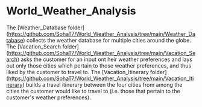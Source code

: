 # World_Weather_Analysis
The [Weather_Database folder] (https://github.com/SohaT7/World_Weather_Analysis/tree/main/Weather_Database) collects the weather database for multiple cities around the globe.
The [Vacation_Search folder] (https://github.com/SohaT7/World_Weather_Analysis/tree/main/Vacation_Search) asks the customer for an input ont heir weather preferences and lays out only those cities which pertain to those weather preferences, and thus liked by the customer to travel to.
The [Vacation_Itinerary folder] (https://github.com/SohaT7/World_Weather_Analysis/tree/main/Vacation_Itinerary) builds a travel itinerary between the four cities from among the cities the customer would like to travel to (i.e. those that pertain to the customer's weather preferences).

